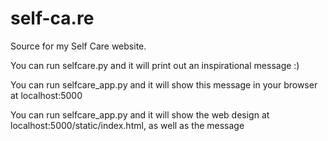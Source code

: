 # self-ca.re
Source for my Self Care website.

You can run selfcare.py and it will print out an inspirational message :)

You can run selfcare_app.py and it will show this message in your browser at localhost:5000

You can run selfcare_app.py and it will show the web design at 
localhost:5000/static/index.html, as well as the message
